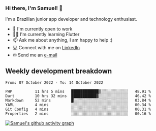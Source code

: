 ### Hi there, I'm Samuel! 👋

I'm a Brazilian junior app developer and technology enthusiast.

- 🏢 I'm currently open to work
- 👨‍💻 I'm currently learning Flutter
- 📫 Ask me about anything, I am happy to help :)
- 💻 Connect with me on [LinkedIn](https://www.linkedin.com/in/samuel-s-marques/)
- ✉ Send me an [e-mail](mailto:samuel.s.marques@protonmail.com)

## Weekly development breakdown
<!--START_SECTION:waka-->

```text
From: 07 October 2022 - To: 14 October 2022

PHP          11 hrs 5 mins   ████████████▒░░░░░░░░░░░░   48.91 %
Dart         10 hrs 32 mins  ███████████▓░░░░░░░░░░░░░   46.42 %
Markdown     52 mins         █░░░░░░░░░░░░░░░░░░░░░░░░   03.84 %
YAML         4 mins          ░░░░░░░░░░░░░░░░░░░░░░░░░   00.34 %
Git Config   4 mins          ░░░░░░░░░░░░░░░░░░░░░░░░░   00.31 %
Properties   2 mins          ░░░░░░░░░░░░░░░░░░░░░░░░░   00.16 %
```

<!--END_SECTION:waka-->

[![Samuel's github activity graph](https://activity-graph.herokuapp.com/graph?username=samuel-s-marques&theme=react-dark)](https://github.com/samuel-s-marques)
